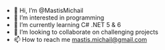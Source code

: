 - 👋 Hi, I’m @MastisMichail
- 👀 I’m interested in programming
- 🌱 I’m currently learning C# .NET 5 & 6
- 💞️ I’m looking to collaborate on challenging projects
- 📫 How to reach me mastis.michail@gmail.com
<!---
MastisMichail/MastisMichail is a ✨ special ✨ repository because its `README.md` (this file) appears on your GitHub profile.
You can click the Preview link to take a look at your changes.
--->
